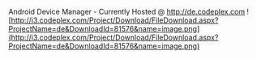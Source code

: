 Android Device Manager - Currently Hosted @ http://de.codeplex.com
![http://i3.codeplex.com/Project/Download/FileDownload.aspx?ProjectName=de&DownloadId=81576&name=image.png](http://i3.codeplex.com/Project/Download/FileDownload.aspx?ProjectName=de&DownloadId=81576&name=image.png)